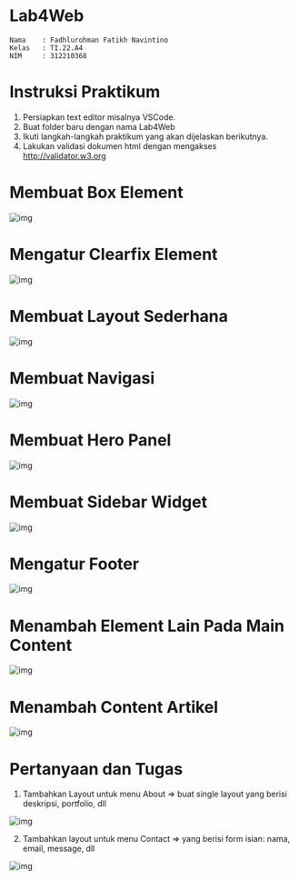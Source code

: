 # Lab4Web

```
Nama    : Fadhlurohman Fatikh Navintino
Kelas   : TI.22.A4
NIM     : 312210368
```

# Instruksi Praktikum
1. Persiapkan text editor misalnya VSCode.
2. Buat folder baru dengan nama Lab4Web
3. Ikuti langkah-langkah praktikum yang akan dijelaskan berikutnya.
4. Lakukan validasi dokumen html dengan mengakses http://validator.w3.org

# Membuat Box Element
![img](image/Screenshot%20(43).png)

# Mengatur Clearfix Element
![img](image/Screenshot%20(44).png)

# Membuat Layout Sederhana
![img](image/Screenshot%20(45).png)

# Membuat Navigasi
![img](image/Screenshot%20(47).png)

# Membuat Hero Panel
![img](image/Screenshot%20(48).png)

# Membuat Sidebar Widget
![img](image/Screenshot%20(49).png)

# Mengatur Footer
![img](image/Screenshot%20(50).png)

# Menambah Element Lain Pada Main Content
![img](image/Screenshot%20(51).png)

# Menambah Content Artikel
![img](image/Screenshot%20(52).png)

# Pertanyaan dan Tugas

1. Tambahkan Layout untuk menu About
=> buat single layout yang berisi deskripsi, portfolio, dll

![img](image/Screenshot%20(55).png)

2. Tambahkan layout untuk menu Contact
=> yang berisi form isian: nama, email, message, dll

![img](image/Screenshot%20(54).png)